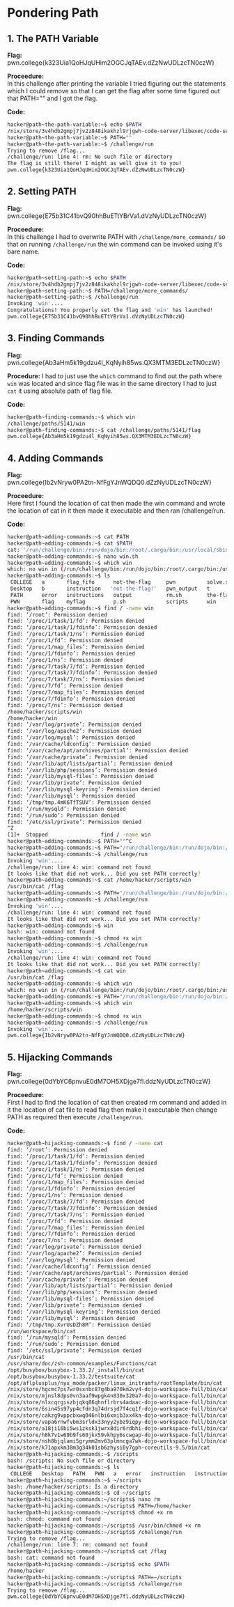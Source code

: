 # Pondering Path

## 1. The PATH Variable

**Flag:**   
pwn.college{k323Uia1QoHJqUHim2OGCJqTAEv.dZzNwUDLzcTN0czW}

**Proceedure:**      
In this challenge after printing the variable I tried figuring out the statements which I could remove so that I can get the flag after some time figured out that PATH="" and I got the flag.

**Code:**        
```bash
hacker@path~the-path-variable:~$ echo $PATH
/nix/store/3v4hdb2gmpj7jv2z848ikakhzl9rjgwh-code-server/libexec/code-server/lib/vscode/bin/remote-cli:/run/challenge/bin:/run/workspace/bin:/usr/local/sbin:/usr/local/bin:/usr/sbin:/usr/bin:/sbin:/bin
hacker@path~the-path-variable:~$ PATH=""
hacker@path~the-path-variable:~$ /challenge/run
Trying to remove /flag...
/challenge/run: line 4: rm: No such file or directory
The flag is still there! I might as well give it to you!
pwn.college{k323Uia1QoHJqUHim2OGCJqTAEv.dZzNwUDLzcTN0czW}
```

## 2. Setting PATH

**Flag:**   
pwn.college{E75b31C41bvQ90hhBuETtYBrVa1.dVzNyUDLzcTN0czW}

**Proceedure:**      
In this challenge I had to overwrite PATH with `/challenge/more_commands/` so that on running `/challenge/run` the win command can be invoked using it's bare name.

**Code:**        
```bash
hacker@path~setting-path:~$ echo $PATH
/nix/store/3v4hdb2gmpj7jv2z848ikakhzl9rjgwh-code-server/libexec/code-server/lib/vscode/bin/remote-cli:/run/challenge/bin:/run/workspace/bin:/usr/local/sbin:/usr/local/bin:/usr/sbin:/usr/bin:/sbin:/bin
hacker@path~setting-path:~$ PATH=/challenge/more_commands/
hacker@path~setting-path:~$ /challenge/run
Invoking 'win'....
Congratulations! You properly set the flag and 'win' has launched!
pwn.college{E75b31C41bvQ90hhBuETtYBrVa1.dVzNyUDLzcTN0czW}
```

## 3. Finding Commands

**Flag:**
pwn.college{Ab3aHm5k19gdzu4l_KqNyih85ws.QX3MTM3EDLzcTN0czW}

**Procedure:**
I had to just use the `which` command to find out the path where `win` was located and since flag file was in the same directory I had to just `cat` it using absolute path of flag file.

**Code:**
```bash
hacker@path~finding-commands:~$ which win
/challenge/paths/5141/win
hacker@path~finding-commands:~$ cat /challenge/paths/5141/flag
pwn.college{Ab3aHm5k19gdzu4l_KqNyih85ws.QX3MTM3EDLzcTN0czW}
```

## 4. Adding Commands 

**Flag:**   
pwn.college{Ib2vNryw0PA2tn-NfFgYJnWQDQ0.dZzNyUDLzcTN0czW}

**Proceedure:**      
Here first I found the location of cat then made the win command and wrote the location of cat in it then made it executable and then ran /challenge/run.

**Code:**        
```bash
hacker@path~adding-commands:~$ cat PATH
hacker@path~adding-commands:~$ cat $PATH
cat: '/run/challenge/bin:/run/dojo/bin:/root/.cargo/bin:/usr/local/sbin:/usr/local/bin:/usr/sbin:/usr/bin:/sbin:/bin': No such file or directory
hacker@path~adding-commands:~$ nano win.sh
hacker@path~adding-commands:~$ which win
which: no win in (/run/challenge/bin:/run/dojo/bin:/root/.cargo/bin:/usr/local/sbin:/usr/local/bin:/usr/sbin:/usr/bin:/sbin:/bin)
hacker@path~adding-commands:~$ ls
 COLLEGE   a       flag_fifo      not-the-flag     pwn          solve.sh   win.sh
 Desktop   b       instruction   'not-the-flag!'   pwn_output   t          x.sh
 PATH      error   instructions   output           rm.sh        the-flag
 PWN       flag    myflag         p.sh             scripts      win
hacker@path~adding-commands:~$ find / -name win
find: ‘/root’: Permission denied
find: ‘/proc/1/task/1/fd’: Permission denied
find: ‘/proc/1/task/1/fdinfo’: Permission denied
find: ‘/proc/1/task/1/ns’: Permission denied
find: ‘/proc/1/fd’: Permission denied
find: ‘/proc/1/map_files’: Permission denied
find: ‘/proc/1/fdinfo’: Permission denied
find: ‘/proc/1/ns’: Permission denied
find: ‘/proc/7/task/7/fd’: Permission denied
find: ‘/proc/7/task/7/fdinfo’: Permission denied
find: ‘/proc/7/task/7/ns’: Permission denied
find: ‘/proc/7/fd’: Permission denied
find: ‘/proc/7/map_files’: Permission denied
find: ‘/proc/7/fdinfo’: Permission denied
find: ‘/proc/7/ns’: Permission denied
/home/hacker/scripts/win
/home/hacker/win
find: ‘/var/log/private’: Permission denied
find: ‘/var/log/apache2’: Permission denied
find: ‘/var/log/mysql’: Permission denied
find: ‘/var/cache/ldconfig’: Permission denied
find: ‘/var/cache/apt/archives/partial’: Permission denied
find: ‘/var/cache/private’: Permission denied
find: ‘/var/lib/apt/lists/partial’: Permission denied
find: ‘/var/lib/php/sessions’: Permission denied
find: ‘/var/lib/mysql-files’: Permission denied
find: ‘/var/lib/private’: Permission denied
find: ‘/var/lib/mysql-keyring’: Permission denied
find: ‘/var/lib/mysql’: Permission denied
find: ‘/tmp/tmp.4mK6TfTSUV’: Permission denied
find: ‘/run/mysqld’: Permission denied
find: ‘/run/sudo’: Permission denied
find: ‘/etc/ssl/private’: Permission denied
^Z
[1]+  Stopped                 find / -name win
hacker@path~adding-commands:~$ PATH=""^C
hacker@path~adding-commands:~$ PATH="/run/challenge/bin:/run/dojo/bin:/root/.cargo/bin:/usr/local/sbin:/usr/local/bin:/usr/sbin:/usr/bin:/sbin:/bin:/home/hacker/win"
hacker@path~adding-commands:~$ /challenge/run
Invoking 'win'....
/challenge/run: line 4: win: command not found
It looks like that did not work... Did you set PATH correctly?
hacker@path~adding-commands:~$ cat /home/hacker/scripts/win
/usr/bin/cat /flag
hacker@path~adding-commands:~$ PATH="/run/challenge/bin:/run/dojo/bin:/root/.cargo/bin:/usr/local/sbin:/usr/local/bin:/usr/sbin:/usr/bin:/sbin:/bin:/home/hacker/scripts/win"
hacker@path~adding-commands:~$ /challenge/run
Invoking 'win'....
/challenge/run: line 4: win: command not found
It looks like that did not work... Did you set PATH correctly?
hacker@path~adding-commands:~$ win
bash: win: command not found
hacker@path~adding-commands:~$ chmod +x win
hacker@path~adding-commands:~$ /challenge/run
Invoking 'win'....
/challenge/run: line 4: win: command not found
It looks like that did not work... Did you set PATH correctly?
hacker@path~adding-commands:~$ cat win
/usr/bin/cat /flag
hacker@path~adding-commands:~$ which win
which: no win in (/run/challenge/bin:/run/dojo/bin:/root/.cargo/bin:/usr/local/sbin:/usr/local/bin:/usr/sbin:/usr/bin:/sbin:/bin:/home/hacker/scripts/win)
hacker@path~adding-commands:~$ PATH="/run/challenge/bin:/run/dojo/bin:/root/.cargo/bin:/usr/local/sbin:/usr/local/bin:/usr/sbin:/usr/bin:/sbin:/bin:/home/hacker/scripts/"
hacker@path~adding-commands:~$ which win
/home/hacker/scripts/win
hacker@path~adding-commands:~$ chmod +x win
hacker@path~adding-commands:~$ /challenge/run
Invoking 'win'....
pwn.college{Ib2vNryw0PA2tn-NfFgYJnWQDQ0.dZzNyUDLzcTN0czW}
```

## 5. Hijacking Commands

**Flag:**   
pwn.college{0dYbYC6pnvuE0dM7OH5XDjge7fl.ddzNyUDLzcTN0czW}

**Proceedure:**      
First I had to find the location of cat then created rm command and added in it the location of cat file to read flag then make it executable then change PATH as required then execute `/challenge/run`.

**Code:**        
```bash
hacker@path~hijacking-commands:~$ find / -name cat
find: ‘/root’: Permission denied
find: ‘/proc/1/task/1/fd’: Permission denied
find: ‘/proc/1/task/1/fdinfo’: Permission denied
find: ‘/proc/1/task/1/ns’: Permission denied
find: ‘/proc/1/fd’: Permission denied
find: ‘/proc/1/map_files’: Permission denied
find: ‘/proc/1/fdinfo’: Permission denied
find: ‘/proc/1/ns’: Permission denied
find: ‘/proc/7/task/7/fd’: Permission denied
find: ‘/proc/7/task/7/fdinfo’: Permission denied
find: ‘/proc/7/task/7/ns’: Permission denied
find: ‘/proc/7/fd’: Permission denied
find: ‘/proc/7/map_files’: Permission denied
find: ‘/proc/7/fdinfo’: Permission denied
find: ‘/proc/7/ns’: Permission denied
find: ‘/var/log/private’: Permission denied
find: ‘/var/log/apache2’: Permission denied
find: ‘/var/log/mysql’: Permission denied
find: ‘/var/cache/ldconfig’: Permission denied
find: ‘/var/cache/apt/archives/partial’: Permission denied
find: ‘/var/cache/private’: Permission denied
find: ‘/var/lib/apt/lists/partial’: Permission denied
find: ‘/var/lib/php/sessions’: Permission denied
find: ‘/var/lib/mysql-files’: Permission denied
find: ‘/var/lib/private’: Permission denied
find: ‘/var/lib/mysql-keyring’: Permission denied
find: ‘/var/lib/mysql’: Permission denied
find: ‘/tmp/tmp.XvrUsDZh8M’: Permission denied
/run/workspace/bin/cat
find: ‘/run/mysqld’: Permission denied
find: ‘/run/sudo’: Permission denied
find: ‘/etc/ssl/private’: Permission denied
/usr/bin/cat
/usr/share/doc/zsh-common/examples/Functions/cat
/opt/busybox/busybox-1.33.2/_install/bin/cat
/opt/busybox/busybox-1.33.2/testsuite/cat
/opt/aflplusplus/nyx_mode/packer/linux_initramfs/rootTemplate/bin/cat
/nix/store/hgcmc7ps7wr0sxnbc87g4ba970km2vy4-dojo-workspace-full/bin/cat
/nix/store/mjnsl8dps0vn3aaf9wpgk4n830x320a7-dojo-workspace-full/bin/cat
/nix/store/nlxcqrgiszbjqkq86qhnflrbrs4adaac-dojo-workspace-full/bin/cat
/nix/store/6sin45s97yp4cfdn3q74drsjd7f4cq1f-dojo-workspace-full/bin/cat
/nix/store/cakzg9vppcbxwq046nlbi6xmib3xx4ka-dojo-workspace-full/bin/cat
/nix/store/vapa6rnwfvbm3srldx33nyy2ybz9iqpy-dojo-workspace-full/bin/cat
/nix/store/a18ji16bi5ws1zksk1jwrx8dir6rdbhi-dojo-workspace-full/bin/cat
/nix/store/h8k7v1w69b9fs60jkx59vkhpy6scwgap-dojo-workspace-full/bin/cat
/nix/store/nsh8bjqlami5grymm2mv63plmncga7wk-dojo-workspace-full/bin/cat
/nix/store/k71apxkm38m3g34k01sb6zhysi0y7gph-coreutils-9.5/bin/cat
hacker@path~hijacking-commands:~$ /scripts
bash: /scripts: No such file or directory
hacker@path~hijacking-commands:~$ ls
 COLLEGE   Desktop   PATH   PWN   a   error   instruction   instructions   myflag   not-the-flag  'not-the-flag!'   output   p.sh   pwn   pwn_output   rm.sh   scripts   the-flag   win   win.sh   x.sh
hacker@path~hijacking-commands:~$ ~/scripts
bash: /home/hacker/scripts: Is a directory
hacker@path~hijacking-commands:~$ cd ~/scripts
hacker@path~hijacking-commands:~/scripts$ nano rm
hacker@path~hijacking-commands:~/scripts$ PATH=/home/hacker
hacker@path~hijacking-commands:~/scripts$ chmod +x rm
bash: chmod: command not found
hacker@path~hijacking-commands:~/scripts$ /usr/bin/chmod +x rm
hacker@path~hijacking-commands:~/scripts$ /challenge/run
Trying to remove /flag...
/challenge/run: line 7: rm: command not found
hacker@path~hijacking-commands:~/scripts$ cat /flag
bash: cat: command not found
hacker@path~hijacking-commands:~/scripts$ echo $PATH
/home/hacker
hacker@path~hijacking-commands:~/scripts$ PATH=~/scripts
hacker@path~hijacking-commands:~/scripts$ /challenge/run
Trying to remove /flag...
pwn.college{0dYbYC6pnvuE0dM7OH5XDjge7fl.ddzNyUDLzcTN0czW}
```
